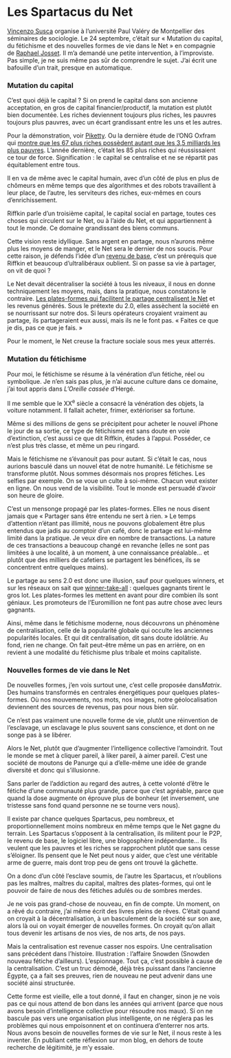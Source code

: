 # Les Spartacus du Net

[Vincenzo Susca](http://www.lescahiers.eu/contributeurs/vincenzo-susca/) organise à l’université Paul Valéry de Montpellier des séminaires de sociologie. Le 24 septembre, c’était sur « Mutation du capital, du fétichisme et des nouvelles formes de vie dans le Net » en compagnie de [Raphael Josset](http://www.lescahiers.eu/contributeurs/raphael-josset). Il m’a demandé une petite intervention, à l’improviste. Pas simple, je ne suis même pas sûr de comprendre le sujet. J’ai écrit une bafouille d’un trait, presque en automatique.

### Mutation du capital

C’est quoi déjà le capital ? Si on prend le capital dans son ancienne acceptation, en gros de capital financier/productif, la mutation est plutôt bien documentée. Les riches deviennent toujours plus riches, les pauvres toujours plus pauvres, avec un écart grandissant entre les uns et les autres.

Pour la démonstration, voir [Piketty](https://tcrouzet.com/tag/piketty/). Ou la dernière étude de l’ONG Oxfram qui [montre que les 67 plus riches possèdent autant que les 3,5 milliards les plus pauvres](http://www.humanite.fr/les-67-plus-riches-possedent-autant-que-les-35-milliards-plus-pauvres). L’année dernière, c’était les 85 plus riches qui réussissaient ce tour de force. Signification : le capital se centralise et ne se répartit pas équitablement entre tous.

Il en va de même avec le capital humain, avec d’un côté de plus en plus de chômeurs en même temps que des algorithmes et des robots travaillent à leur place, de l’autre, les serviteurs des riches, eux-mêmes en cours d’enrichissement.

Riffkin parle d’un troisième capital, le capital social en partage, toutes ces choses qui circulent sur le Net, ou à l’aide du Net, et qui appartiennent à tout le monde. Ce domaine grandissant des biens communs.

Cette vision reste idyllique. Sans argent en partage, nous n’aurons même plus les moyens de manger, et le Net sera le dernier de nos soucis. Pour cette raison, je défends l’idée d’un [revenu de base](https://tcrouzet.com/tag/revenu-de-base/), c’est un prérequis que Riffkin et beaucoup d’ultralibéraux oublient. Si on passe sa vie à partager, on vit de quoi ?

Le Net devait décentraliser la société à tous les niveaux, il nous en donne techniquement les moyens, mais, dans la pratique, nous constatons le contraire. [Les plates-formes qui facilitent le partage centralisent le Net](https://tcrouzet.com/2014/09/16/la-fin-de-lartisanat-numerique/) et les revenus générés. Sous le prétexte du 2.0, elles assèchent la société en se nourrissant sur notre dos. Si leurs opérateurs croyaient vraiment au partage, ils partageraient eux aussi, mais ils ne le font pas. « Faites ce que je dis, pas ce que je fais. »

Pour le moment, le Net creuse la fracture sociale sous mes yeux atterrés.

### Mutation du fétichisme

Pour moi, le fétichisme se résume à la vénération d’un fétiche, réel ou symbolique. Je n’en sais pas plus, je n’ai aucune culture dans ce domaine, j’ai tout appris dans *L’Oreille cassée* d’Hergé.

Il me semble que le XX<sup>e</sup> siècle a consacré la vénération des objets, la voiture notamment. Il fallait acheter, frimer, extérioriser sa fortune.

Même si des millions de gens se précipitent pour acheter le nouvel iPhone le jour de sa sortie, ce type de fétichisme est sans doute en voie d’extinction, c’est aussi ce que dit Riffkin, études à l’appui. Posséder, ce n’est plus très classe, et même un peu ringard.

Mais le fétichisme ne s’évanouit pas pour autant. Si c’était le cas, nous aurions basculé dans un nouvel état de notre humanité. Le fétichisme se transforme plutôt. Nous sommes désormais nos propres fétiches. Les selfies par exemple. On se voue un culte à soi-même. Chacun veut exister en ligne. On nous vend de la visibilité. Tout le monde est persuadé d’avoir son heure de gloire.

C’est un mensonge propagé par les plates-formes. Elles ne nous disent jamais que « Partager sans être entendu ne sert à rien. » Le temps d’attention n’étant pas illimité, nous ne pouvons globalement être plus entendus que jadis au comptoir d’un café, donc le partage est lui-même limité dans la pratique. Je veux dire en nombre de transactions. La nature de ces transactions a beaucoup changé en revanche (elles ne sont pas limitées à une localité, à un moment, à une connaissance préalable… et plutôt que des milliers de cafetiers se partagent les bénéfices, ils se concentrent entre quelques mains).

Le partage au sens 2.0 est donc une illusion, sauf pour quelques winners, et sur les réseaux on sait que [winner-take-all](http://en.wikipedia.org/wiki/Winner-take-all) : quelques gagnants tirent le gros lot. Les plates-formes les mettent en avant pour dire combien ils sont géniaux. Les promoteurs de l’Euromillion ne font pas autre chose avec leurs gagnants.

Ainsi, même dans le fétichisme moderne, nous découvrons un phénomène de centralisation, celle de la popularité globale qui occulte les anciennes popularités locales. Et qui dit centralisation, dit sans doute idolâtrie. Au fond, rien ne change. On fait peut-être même un pas en arrière, on en revient à une modalité du fétichisme plus tribale et moins capitaliste.

### Nouvelles formes de vie dans le Net

De nouvelles formes, j’en vois surtout une, c’est celle proposée dans*Matrix*. Des humains transformés en centrales énergétiques pour quelques plates-formes. Où nos mouvements, nos mots, nos images, notre géolocalisation deviennent des sources de revenus, pas pour nous bien sûr.

Ce n’est pas vraiment une nouvelle forme de vie, plutôt une réinvention de l’esclavage, un esclavage le plus souvent sans conscience, et dont on ne songe pas à se libérer.

Alors le Net, plutôt que d’augmenter l’intelligence collective l’amoindrit. Tout le monde se met à cliquer pareil, à liker pareil, à aimer pareil. C’est une société de moutons de Panurge qui a d’elle-même une idée de grande diversité et donc qui s’illusionne.

Sans parler de l’addiction au regard des autres, à cette volonté d’être le fétiche d’une communauté plus grande, parce que c’est agréable, parce que quand la dose augmente on éprouve plus de bonheur (et inversement, une tristesse sans fond quand personne ne se tourne vers nous).

Il existe par chance quelques Spartacus, peu nombreux, et proportionnellement moins nombreux en même temps que le Net gagne du terrain. Les Spartacus s’opposent à la centralisation, ils militent pour le P2P, le revenu de base, le logiciel libre, une blogosphère indépendante… Ils veulent que les pauvres et les riches se rapprochent plutôt que sans cesse s’éloigner. Ils pensent que le Net peut nous y aider, que c’est une véritable arme de guerre, mais dont trop peu de gens ont trouvé la gâchette.

On a donc d’un côté l’esclave soumis, de l’autre les Spartacus, et n’oublions pas les maîtres, maîtres du capital, maîtres des plates-formes, qui ont le pouvoir de faire de nous des fétiches adulés ou de sombres merdes.

Je ne vois pas grand-chose de nouveau, en fin de compte. Un moment, on a rêvé du contraire, j’ai même écrit des livres pleins de rêves. C’était quand on croyait à la décentralisation, à un basculement de la société sur son axe, alors là oui on voyait émerger de nouvelles formes. On croyait qu’on allait tous devenir les artisans de nos vies, de nos arts, de nos pays.

Mais la centralisation est revenue casser nos espoirs. Une centralisation sans précédent dans l’histoire. Illustration : l’affaire Snowden (Snowden nouveau fétiche d’ailleurs). L’espionnage. Tout ça, c’est possible à cause de la centralisation. C’est un truc démodé, déjà très puissant dans l’ancienne Égypte, ça a fait ses preuves, rien de nouveau ne peut advenir dans une société ainsi structurée.

Cette forme est vieille, elle a tout donné, il faut en changer, sinon je ne vois pas ce qui nous attend de bon dans les années qui arrivent (parce que nous avons besoin d’intelligence collective pour résoudre nos maux). Si on ne bascule pas vers une organisation plus intelligente, on ne réglera pas les problèmes qui nous empoisonnent et on continuera d’enterrer nos arts. Nous avons besoin de nouvelles formes de vie sur le Net, il nous reste à les inventer. En publiant cette réflexion sur mon blog, en dehors de toute recherche de légitimité, je m’y essaie.